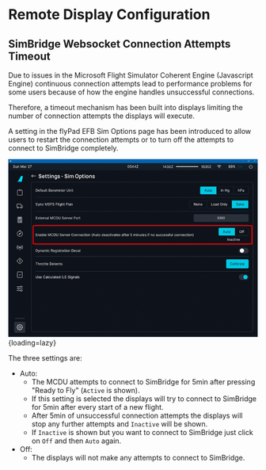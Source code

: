 # Remote Display Configuration

## SimBridge Websocket Connection Attempts Timeout

Due to issues in the Microsoft Flight Simulator Coherent Engine (Javascript Engine) continuous connection attempts lead to performance problems for some users because of how the engine handles unsuccessful connections. 

Therefore, a timeout mechanism has been built into displays limiting the number of connection attempts the displays will execute.

A setting in the flyPad EFB Sim Options page has been introduced to allow users to restart the connection attempts or to turn off the attempts to connect to SimBridge completely.

![flyPad EFB Settings Sim Options](../../assets/simbridge/efb-setting-simoptions.png){loading=lazy}

The three settings are:

- Auto:
    - The MCDU attempts to connect to SimBridge for 5min after pressing "Ready to Fly" (`Active` is shown).
    - If this setting is selected the displays will try to connect to SimBridge for 5min after every start of a new flight.
    - After 5min of unsuccessful connection attempts the displays will stop any further attempts and `Inactive` will be 
      shown.
    - If `Inactive` is shown but you want to connect to SimBridge just click on `Off` and then `Auto` again. 
- Off:
    - The displays will not make any attempts to connect to SimBridge.